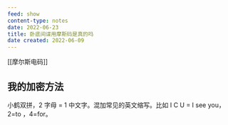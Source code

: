 ```yaml
---
feed: show
content-type: notes
date: 2022-06-23
title: 卧底间谍用摩斯码是真的吗
date created: 2022-06-09
---
```


[[摩尔斯电码]]

## 我的加密方法

小鹤双拼，2 字母 = 1 中文字。混加常见的英文缩写。比如 I C U = I see you，2=to ，4=for。
